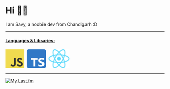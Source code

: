 # Hi 👋😁

I am Savy, a noobie dev from Chandigarh :D

---

#### <u>Languages & Libraries:</u>

<div>
    <img class="Icon" alt="JavaScript" title="Javascript" src="./images/javascript.svg" height=60>&nbsp;
    <img class="Icon"  alt="Typescript" title="Typescript" src="./images/Typescript.svg" height=60>&nbsp;
    <img class="Icon" alt="React" title="React" src="./images/react.svg" height=60>&nbsp;
</div>

---

[![My Last.fm](https://lastfm-recently-played.vercel.app/api?user=SNovachez011&count=3&loved=true&loved_style=3)](https://www.last.fm/user/SNovachez011)
